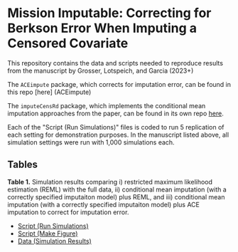 # Mission Imputable: Correcting for Berkson Error When Imputing a Censored Covariate

This repository contains the data and scripts needed to reproduce results from the manuscript by Grosser, Lotspeich, and Garcia (2023+)

The `ACEimpute` package, which corrects for imputation error, can be found in this repo [here] (ACEimpute)

The `imputeCensRd` package, which implements the conditional mean imputation approaches from the paper, can be found in its own repo [here](https://github.com/sarahlotspeich/imputeCensRd).

Each of the "Script (Run Simulations)" files is coded to run 5 replication of each setting for demonstration purposes. In the manuscript listed above, all simulation settings were run with 1,000 simulations each.

## Tables 

**Table 1.** Simulation results comparing i) restricted maximum likelihood estimation (REML) with the full data, ii) conditional mean imputation (with a correctly specified imputaiton model) plus REML, and iii) conditional mean imputation (with a correctly specified imputaiton model) plus ACE imputation to correct for imputation error.

<!-- ![](Tables/Table1.png) -->

  - [Script (Run Simulations)](Manuscripts_Simulations/Correctly_Specified_Imputation_Model/R_scripts)
  - [Script (Make Figure)](Manuscripts_Simulations/Correctly_Specified_Imputation_Model/R_scripts/make_tables)
  - [Data (Simulation Results)](Manuscripts_Simulations/Correctly_Specified_Imputation_Model/sim_data)
